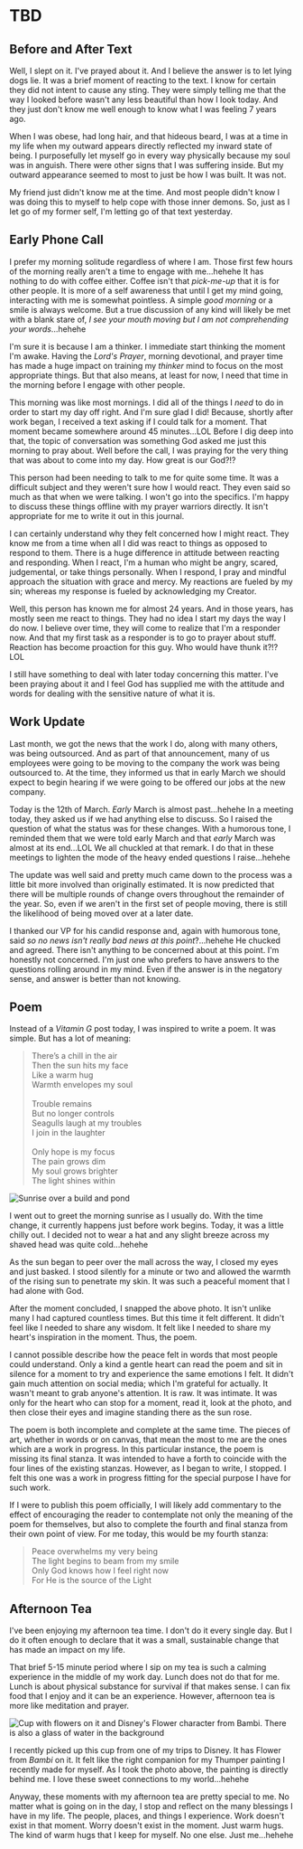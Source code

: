 # TBD

## Before and After Text

Well, I slept on it. I've prayed about it. And I believe the answer is to let lying dogs lie. It was a brief moment of reacting to the text. I know for certain they did not intent to cause any sting. They were simply telling me that the way I looked before wasn't any less beautiful than how I look today. And they just don't know me well enough to know what I was feeling 7 years ago.

When I was obese, had long hair, and that hideous beard, I was at a time in my life when my outward appears directly reflected my inward state of being. I purposefully let myself go in every way physically because my soul was in anguish. There were other signs that I was suffering inside. But my outward appearance seemed to most to just be how I was built. It was not.

My friend just didn't know me at the time. And most people didn't know I was doing this to myself to help cope with those inner demons. So, just as I let go of my former self, I'm letting go of that text yesterday.

## Early Phone Call

I prefer my morning solitude regardless of where I am. Those first few hours of the morning really aren't a time to engage with me...hehehe It has nothing to do with coffee either. Coffee isn't that *pick-me-up* that it is for other people. It is more of a self awareness that until I get my mind going, interacting with me is somewhat pointless. A simple *good morning* or a smile is always welcome. But a true discussion of any kind will likely be met with a blank stare of, *I see your mouth moving but I am not comprehending your words*...hehehe

I'm sure it is because I am a thinker. I immediate start thinking the moment I'm awake. Having the *Lord's Prayer*, morning devotional, and prayer time has made a huge impact on training my *thinker* mind to focus on the most appropriate things. But that also means, at least for now, I need that time in the morning before I engage with other people.

This morning was like most mornings. I did all of the things I *need* to do in order to start my day off right. And I'm sure glad I did! Because, shortly after work began, I received a text asking if I could talk for a moment. That moment became somewhere around 45 minutes...LOL Before I dig deep into that, the topic of conversation was something God asked me just this morning to pray about. Well before the call, I was praying for the very thing that was about to come into my day. How great is our God?!?

This person had been needing to talk to me for quite some time. It was a difficult subject and they weren't sure how I would react. They even said so much as that when we were talking. I won't go into the specifics. I'm happy to discuss these things offline with my prayer warriors directly. It isn't appropriate for me to write it out in this journal.

I can certainly understand why they felt concerned how I might react. They know me from a time when all I did was react to things as opposed to respond to them. There is a huge difference in attitude between reacting and responding. When I react, I'm a human who might be angry, scared, judgemental, or take things personally. When I respond, I pray and mindful approach the situation with grace and mercy. My reactions are fueled by my sin; whereas my response is fueled by acknowledging my Creator.

Well, this person has known me for almost 24 years. And in those years, has mostly seen me react to things. They had no idea I start my days the way I do now. I believe over time, they will come to realize that I'm a responder now. And that my first task as a responder is to go to prayer about stuff. Reaction has become proaction for this guy. Who would have thunk it?!? LOL

I still have something to deal with later today concerning this matter. I've been praying about it and I feel God has supplied me with the attitude and words for dealing with the sensitive nature of what it is.

## Work Update

Last month, we got the news that the work I do, along with many others, was being outsourced. And as part of that announcement, many of us employees were going to be moving to the company the work was being outsourced to. At the time, they informed us that in early March we should expect to begin hearing if we were going to be offered our jobs at the new company.

Today is the 12th of March. *Early* March is almost past...hehehe In a meeting today, they asked us if we had anything else to discuss. So I raised the question of what the status was for these changes. With a humorous tone, I reminded them that we were told early March and that *early* March was almost at its end...LOL We all chuckled at that remark. I do that in these meetings to lighten the mode of the heavy ended questions I raise...hehehe

The update was well said and pretty much came down to the process was a little bit more involved than originally estimated. It is now predicted that there will be multiple rounds of change overs throughout the remainder of the year. So, even if we aren't in the first set of people moving, there is still the likelihood of being moved over at a later date.

I thanked our VP for his candid response and, again with humorous tone, said *so no news isn't really bad news at this point*?...hehehe He chucked and agreed. There isn't anything to be concerned about at this point. I'm honestly not concerned. I'm just one who prefers to have answers to the questions rolling around in my mind. Even if the answer is in the negatory sense, and answer is better than not knowing.

## Poem

Instead of a *Vitamin G* post today, I was inspired to write a poem. It was simple. But has a lot of meaning:

> There’s a chill in the air\
> Then the sun hits my face\
> Like a warm hug\
> Warmth envelopes my soul\
> \
> Trouble remains\
> But no longer controls\
> Seagulls laugh at my troubles\
> I join in the laughter\
> \
> Only hope is my focus\
> The pain grows dim\
> My soul grows brighter\
> The light shines within

![Sunrise over a build and pond](./img/IMG_4421.jpeg)

I went out to greet the morning sunrise as I usually do. With the time change, it currently happens just before work begins. Today, it was a little chilly out. I decided not to wear a hat and any slight breeze across my shaved head was quite cold...hehehe

As the sun began to peer over the mall across the way, I closed my eyes and just basked. I stood silently for a minute or two and allowed the warmth of the rising sun to penetrate my skin. It was such a peaceful moment that I had alone with God.

After the moment concluded, I snapped the above photo. It isn't unlike many I had captured countless times. But this time it felt different. It didn't feel like I needed to share any wisdom. It felt like I needed to share my heart's inspiration in the moment. Thus, the poem.

I cannot possible describe how the peace felt in words that most people could understand. Only a kind a gentle heart can read the poem and sit in silence for a moment to try and experience the same emotions I felt. It didn't gain much attention on social media; which I'm grateful for actually. It wasn't meant to grab anyone's attention. It is raw. It was intimate. It was only for the heart who can stop for a moment, read it, look at the photo, and then close their eyes and imagine standing there as the sun rose.

The poem is both incomplete and complete at the same time. The pieces of art, whether in words or on canvas, that mean the most to me are the ones which are a work in progress. In this particular instance, the poem is missing its final stanza. It was intended to have a forth to coincide with the four lines of the existing stanzas. However, as I began to write, I stopped. I felt this one was a work in progress fitting for the special purpose I have for such work.

If I were to publish this poem officially, I will likely add commentary to the effect of encouraging the reader to contemplate not only the meaning of the poem for themselves, but also to complete the fourth and final stanza from their own point of view. For me today, this would be my fourth stanza:

> Peace overwhelms my very being\
> The light begins to beam from my smile\
> Only God knows how I feel right now\
> For He is the source of the Light

## Afternoon Tea

I've been enjoying my afternoon tea time. I don't do it every single day. But I do it often enough to declare that it was a small, sustainable change that has made an impact on my life.

That brief 5-15 minute period where I sip on my tea is such a calming experience in the middle of my work day. Lunch does not do that for me. Lunch is about physical substance for survival if that makes sense. I can fix food that I enjoy and it can be an experience. However, afternoon tea is more like meditation and prayer.

![Cup with flowers on it and Disney's Flower character from Bambi. There is also a glass of water in the background](./img/IMG_4431.jpeg)

I recently picked up this cup from one of my trips to Disney. It has Flower from *Bambi* on it. It felt like the right companion for my Thumper painting I recently made for myself. As I took the photo above, the painting is directly behind me. I love these sweet connections to my world...hehehe

Anyway, these moments with my afternoon tea are pretty special to me. No matter what is going on in the day, I stop and reflect on the many blessings I have in my life. The people, places, and things I experience. Work doesn't exist in that moment. Worry doesn't exist in the moment. Just warm hugs. The kind of warm hugs that I keep for myself. No one else. Just me...hehehe

